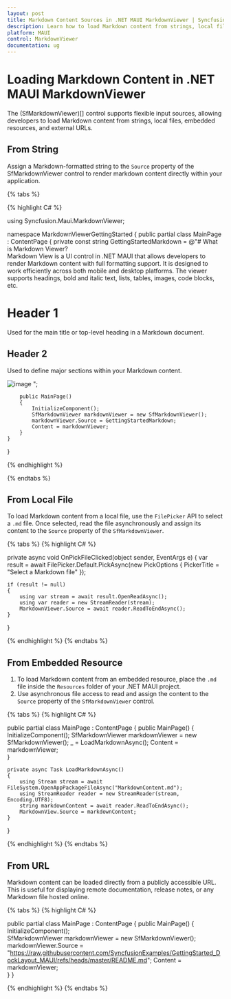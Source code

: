 ```yaml
---
layout: post
title: Markdown Content Sources in .NET MAUI MarkdownViewer | Syncfusion
description: Learn how to load Markdown content from strings, local files, embedded resources, and URLs in the Syncfusion .NET MAUI MarkdownViewer control.
platform: MAUI
control: MarkdownViewer
documentation: ug
---
```


# Loading Markdown Content in .NET MAUI MarkdownViewer

The (SfMarkdownViewer)[] control supports flexible input sources, allowing developers to load Markdown content from strings, local files, embedded resources, and external URLs.

## From String

Assign a Markdown-formatted string to the `Source` property of the SfMarkdownViewer control to render markdown content directly within your application.

{% tabs %} 

{% highlight C# %}

using Syncfusion.Maui.MarkdownViewer;

namespace MarkdownViewerGettingStarted
{
    public partial class MainPage : ContentPage
    {
        private const string GettingStartedMarkdown = @"# What is Markdown Viewer?  
Markdown View is a UI control in .NET MAUI that allows developers to render Markdown content with full formatting support. It is designed to work efficiently across both mobile and desktop platforms. The viewer supports headings, bold and italic text, lists, tables, images, code blocks, etc.

# Header 1  
Used for the main title or top-level heading in a Markdown document. 

## Header 2  
Used to define major sections within your Markdown content.

![image](https://cdn.syncfusion.com/content/images/Xamarin/Mascot-1.png)
";
        
        public MainPage()
        {
            InitializeComponent();  
            SfMarkdownViewer markdownViewer = new SfMarkdownViewer();
            markdownViewer.Source = GettingStartedMarkdown;
            Content = markdownViewer;       
        }
    }   
}

{% endhighlight %}

{% endtabs %}

## From Local File

To load Markdown content from a local file, use the `FilePicker` API to select a `.md` file. Once selected, read the file asynchronously and assign its content to the `Source` property of the `SfMarkdownViewer`.

{% tabs %}
{% highlight C# %}

private async void OnPickFileClicked(object sender, EventArgs e)
{
    var result = await FilePicker.Default.PickAsync(new PickOptions
    {
        PickerTitle = "Select a Markdown file"
    });

    if (result != null)
    {
        using var stream = await result.OpenReadAsync();
        using var reader = new StreamReader(stream);
        MarkdownViewer.Source = await reader.ReadToEndAsync();
    }
}

{% endhighlight %}
{% endtabs %}

## From Embedded Resource

1. To load Markdown content from an embedded resource, place the `.md` file inside the `Resources` folder of your .NET MAUI project. 
2. Use asynchronous file access to read and assign the content to the `Source` property of the `SfMarkdownViewer` control.

{% tabs %}
{% highlight C# %}

public partial class MainPage : ContentPage
{
    public MainPage()
    {
        InitializeComponent();
        SfMarkdownViewer markdownViewer = new SfMarkdownViewer();
        _ = LoadMarkdownAsync();
        Content = markdownViewer;  
    }

    private async Task LoadMarkdownAsync()
    {
        using Stream stream = await FileSystem.OpenAppPackageFileAsync("MarkdownContent.md");
        using StreamReader reader = new StreamReader(stream, Encoding.UTF8);
        string markdownContent = await reader.ReadToEndAsync();
        MarkdownView.Source = markdownContent;
    }
}

{% endhighlight %}
{% endtabs %}

## From URL

Markdown content can be loaded directly from a publicly accessible URL. This is useful for displaying remote documentation, release notes, or any Markdown file hosted online.

{% tabs %}
{% highlight C# %}

public partial class MainPage : ContentPage
{ 
    public MainPage()
    {
        InitializeComponent();  
        SfMarkdownViewer markdownViewer = new SfMarkdownViewer();
        markdownViewer.Source = "https://raw.githubusercontent.com/SyncfusionExamples/GettingStarted_DockLayout_MAUI/refs/heads/master/README.md";
        Content = markdownViewer;       
    }
} 

{% endhighlight %}
{% endtabs %}
